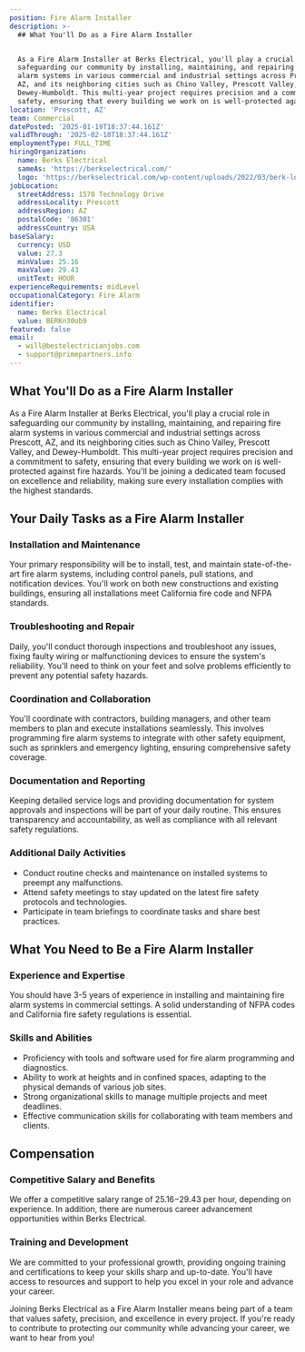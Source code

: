 ```yaml
---
position: Fire Alarm Installer
description: >-
  ## What You'll Do as a Fire Alarm Installer


  As a Fire Alarm Installer at Berks Electrical, you'll play a crucial role in
  safeguarding our community by installing, maintaining, and repairing fire
  alarm systems in various commercial and industrial settings across Prescott,
  AZ, and its neighboring cities such as Chino Valley, Prescott Valley, and
  Dewey-Humboldt. This multi-year project requires precision and a commitment to
  safety, ensuring that every building we work on is well-protected against ...
location: 'Prescott, AZ'
team: Commercial
datePosted: '2025-01-19T18:37:44.161Z'
validThrough: '2025-02-18T18:37:44.161Z'
employmentType: FULL_TIME
hiringOrganization:
  name: Berks Electrical
  sameAs: 'https://berkselectrical.com/'
  logo: 'https://berkselectrical.com/wp-content/uploads/2022/03/berk-logo.jpg'
jobLocation:
  streetAddress: 1578 Technology Drive
  addressLocality: Prescott
  addressRegion: AZ
  postalCode: '86301'
  addressCountry: USA
baseSalary:
  currency: USD
  value: 27.3
  minValue: 25.16
  maxValue: 29.43
  unitText: HOUR
experienceRequirements: midLevel
occupationalCategory: Fire Alarm
identifier:
  name: Berks Electrical
  value: BERKn30ob9
featured: false
email:
  - will@bestelectricianjobs.com
  - support@primepartners.info
---
```




## What You'll Do as a Fire Alarm Installer

As a Fire Alarm Installer at Berks Electrical, you'll play a crucial role in safeguarding our community by installing, maintaining, and repairing fire alarm systems in various commercial and industrial settings across Prescott, AZ, and its neighboring cities such as Chino Valley, Prescott Valley, and Dewey-Humboldt. This multi-year project requires precision and a commitment to safety, ensuring that every building we work on is well-protected against fire hazards. You'll be joining a dedicated team focused on excellence and reliability, making sure every installation complies with the highest standards.

## Your Daily Tasks as a Fire Alarm Installer

### Installation and Maintenance

Your primary responsibility will be to install, test, and maintain state-of-the-art fire alarm systems, including control panels, pull stations, and notification devices. You'll work on both new constructions and existing buildings, ensuring all installations meet California fire code and NFPA standards. 

### Troubleshooting and Repair

Daily, you'll conduct thorough inspections and troubleshoot any issues, fixing faulty wiring or malfunctioning devices to ensure the system's reliability. You'll need to think on your feet and solve problems efficiently to prevent any potential safety hazards.

### Coordination and Collaboration

You'll coordinate with contractors, building managers, and other team members to plan and execute installations seamlessly. This involves programming fire alarm systems to integrate with other safety equipment, such as sprinklers and emergency lighting, ensuring comprehensive safety coverage.

### Documentation and Reporting

Keeping detailed service logs and providing documentation for system approvals and inspections will be part of your daily routine. This ensures transparency and accountability, as well as compliance with all relevant safety regulations.

### Additional Daily Activities

- Conduct routine checks and maintenance on installed systems to preempt any malfunctions.
- Attend safety meetings to stay updated on the latest fire safety protocols and technologies.
- Participate in team briefings to coordinate tasks and share best practices.

## What You Need to Be a Fire Alarm Installer

### Experience and Expertise

You should have 3-5 years of experience in installing and maintaining fire alarm systems in commercial settings. A solid understanding of NFPA codes and California fire safety regulations is essential.

### Skills and Abilities

- Proficiency with tools and software used for fire alarm programming and diagnostics.
- Ability to work at heights and in confined spaces, adapting to the physical demands of various job sites.
- Strong organizational skills to manage multiple projects and meet deadlines.
- Effective communication skills for collaborating with team members and clients.

## Compensation

### Competitive Salary and Benefits

We offer a competitive salary range of $25.16-$29.43 per hour, depending on experience. In addition, there are numerous career advancement opportunities within Berks Electrical.

### Training and Development

We are committed to your professional growth, providing ongoing training and certifications to keep your skills sharp and up-to-date. You'll have access to resources and support to help you excel in your role and advance your career.

Joining Berks Electrical as a Fire Alarm Installer means being part of a team that values safety, precision, and excellence in every project. If you're ready to contribute to protecting our community while advancing your career, we want to hear from you!